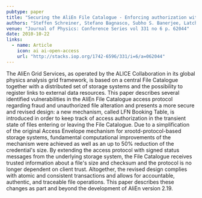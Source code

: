 ```yaml
---
pubtype: paper
title: "Securing the AliEn File Catalogue - Enforcing authorization with accountable file operations"
authors: "Steffen Schreiner, Stefano Bagnasco, Subho S. Banerjee, Latchezar Betev, Federico Carminati, Olga V. Datskova, Fabrizio Furano, Alina Grigoras, Costin Grigoras, Patricia M. Lorenzo, Andreas J. Peters, Pablo Saiz and Jianlin Zhu"
venue: "Journal of Physics: Conference Series vol 331 no 6 p. 62044"
date: 2010-10-22
links:
  - name: Article
    icon: ai ai-open-access
    url: "http://stacks.iop.org/1742-6596/331/i=6/a=062044"
---
```


The AliEn Grid Services, as operated by the ALICE Collaboration in its global physics analysis grid framework, is based
on a central File Catalogue together with a distributed set of storage systems and the possibility to register links to
external data resources. This paper describes several identified vulnerabilities in the AliEn File Catalogue access
protocol regarding fraud and unauthorized file alteration and presents a more secure and revised design: a new
mechanism, called LFN Booking Table, is introduced in order to keep track of access authorization in the transient state
of files entering or leaving the File Catalogue. Due to a simplification of the original Access Envelope mechanism for
xrootd-protocol-based storage systems, fundamental computational improvements of the mechanism were achieved as well as
an up to 50% reduction of the credential's size. By extending the access protocol with signed status messages from the
underlying storage system, the File Catalogue receives trusted information about a file's size and checksum and the
protocol is no longer dependent on client trust. Altogether, the revised design complies with atomic and consistent
transactions and allows for accountable, authentic, and traceable file operations. This paper describes these changes as
part and beyond the development of AliEn version 2.19.

